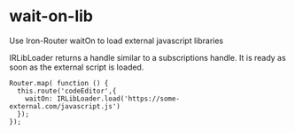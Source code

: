wait-on-lib
===========

Use Iron-Router waitOn to load external javascript libraries


IRLibLoader returns a handle similar to a subscriptions handle. It is ready as soon as the external script is loaded.

    Router.map( function () {
      this.route('codeEditor',{
        waitOn: IRLibLoader.load('https://some-external.com/javascript.js')
      });
    });
